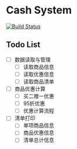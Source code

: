 # Cash System

[![Build Status](https://travis-ci.org/peterhp/CashSystem.svg?branch=master)](https://travis-ci.org/peterhp/CashSystem)

## Todo List
* [ ] 数据读取与管理
  * [ ] 读取商品信息
  * [ ] 读取优惠信息
  * [ ] 读取商品清单
* [ ] 商品优惠计算
  * [ ] 买二赠一优惠
  * [ ] 95折优惠
  * [ ] 优惠计算流程
* [ ] 清单打印
  * [ ] 单项商品信息
  * [ ] 商品优惠信息
  * [ ] 清单总计信息
